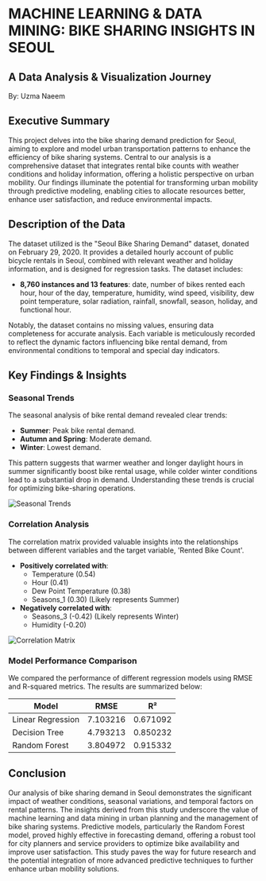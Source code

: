 # MACHINE LEARNING & DATA MINING: BIKE SHARING INSIGHTS IN SEOUL
## A Data Analysis & Visualization Journey

By: Uzma Naeem

## Executive Summary
This project delves into the bike sharing demand prediction for Seoul, aiming to explore and model urban transportation patterns to enhance the efficiency of bike sharing systems. Central to our analysis is a comprehensive dataset that integrates rental bike counts with weather conditions and holiday information, offering a holistic perspective on urban mobility. Our findings illuminate the potential for transforming urban mobility through predictive modeling, enabling cities to allocate resources better, enhance user satisfaction, and reduce environmental impacts.

## Description of the Data
The dataset utilized is the "Seoul Bike Sharing Demand" dataset, donated on February 29, 2020. It provides a detailed hourly account of public bicycle rentals in Seoul, combined with relevant weather and holiday information, and is designed for regression tasks. The dataset includes:

- **8,760 instances and 13 features**: date, number of bikes rented each hour, hour of the day, temperature, humidity, wind speed, visibility, dew point temperature, solar radiation, rainfall, snowfall, season, holiday, and functional hour.

Notably, the dataset contains no missing values, ensuring data completeness for accurate analysis. Each variable is meticulously recorded to reflect the dynamic factors influencing bike rental demand, from environmental conditions to temporal and special day indicators.

## Key Findings & Insights
### Seasonal Trends
The seasonal analysis of bike rental demand revealed clear trends:
- **Summer**: Peak bike rental demand.
- **Autumn and Spring**: Moderate demand.
- **Winter**: Lowest demand.

This pattern suggests that warmer weather and longer daylight hours in summer significantly boost bike rental usage, while colder winter conditions lead to a substantial drop in demand. Understanding these trends is crucial for optimizing bike-sharing operations.

![Seasonal Trends](images/seasonal_trends.png)

### Correlation Analysis
The correlation matrix provided valuable insights into the relationships between different variables and the target variable, 'Rented Bike Count'.

- **Positively correlated with**:
  - Temperature (0.54)
  - Hour (0.41)
  - Dew Point Temperature (0.38)
  - Seasons_1 (0.30) (Likely represents Summer)
- **Negatively correlated with**:
  - Seasons_3 (-0.42) (Likely represents Winter)
  - Humidity (-0.20)

![Correlation Matrix](images/correlation_matrix.png)

### Model Performance Comparison
We compared the performance of different regression models using RMSE and R-squared metrics. The results are summarized below:

| Model             | RMSE       | R²        |
|-------------------|------------|-----------|
| Linear Regression | 7.103216   | 0.671092  |
| Decision Tree     | 4.793213   | 0.850232  |
| Random Forest     | 3.804972   | 0.915332  |

## Conclusion
Our analysis of bike sharing demand in Seoul demonstrates the significant impact of weather conditions, seasonal variations, and temporal factors on rental patterns. The insights derived from this study underscore the value of machine learning and data mining in urban planning and the management of bike sharing systems. Predictive models, particularly the Random Forest model, proved highly effective in forecasting demand, offering a robust tool for city planners and service providers to optimize bike availability and improve user satisfaction. This study paves the way for future research and the potential integration of more advanced predictive techniques to further enhance urban mobility solutions.
